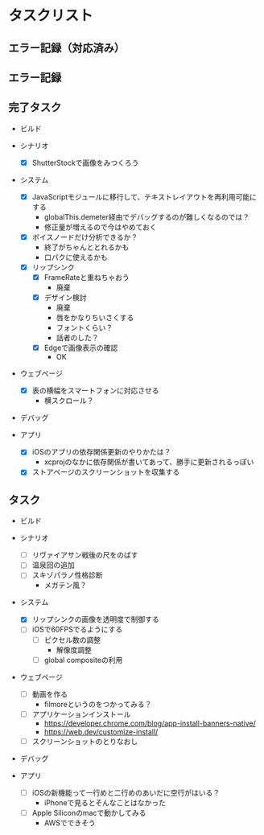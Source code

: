 # タスクリスト

## エラー記録（対応済み）

## エラー記録

## 完了タスク

- ビルド

- シナリオ
  - [x] ShutterStockで画像をみつくろう

- システム
  - [x] JavaScriptモジュールに移行して、テキストレイアウトを再利用可能にする
    - globalThis.demeter経由でデバッグするのが難しくなるのでは？
    - 修正量が増えるので今はやめておく
  - [x] ボイスノードだけ分析できるか？
    - 終了がちゃんととれるかも
    - 口パクに使えるかも
  - [x] リップシンク
    - [x] FrameRateと重ねちゃおう
      - 廃棄
    - [x] デザイン検討
      - 廃棄
      - 唇をかなりちいさくする
      - フォントくらい？
      - 話者のした？
    - [x] Edgeで画像表示の確認
      - OK

- ウェブページ
  - [x] 表の横幅をスマートフォンに対応させる
    - 横スクロール？

- デバッグ

- アプリ
  - [x] iOSのアプリの依存関係更新のやりかたは？
    - xcprojのなかに依存関係が書いてあって、勝手に更新されるっぽい
  - [x] ストアページのスクリーンショットを収集する

## タスク

- ビルド

- シナリオ
  - [ ] リヴァイアサン戦後の尺をのばす
  - [ ] 温泉回の追加
  - [ ] スキゾパラノ性格診断
    - メガテン風？

- システム
  - [x] リップシンクの画像を透明度で制御する
  - [ ] iOSで60FPSでるようにする
    - [ ] ピクセル数の調整
      - 解像度調整
    - [ ] global compositeの利用

- ウェブページ
  - [ ] 動画を作る
    - filmoreというのをつかってみる？
  - [ ] アプリケーションインストール
    - https://developer.chrome.com/blog/app-install-banners-native/
    - https://web.dev/customize-install/
  - [ ] スクリーンショットのとりなおし

- デバッグ

- アプリ
  - [ ] iOSの新機能って一行めと二行めのあいだに空行がはいる？
    - iPhoneで見るとそんなことはなかった
  - [ ] Apple Siliconのmacで動かしてみる
    - AWSでできそう

